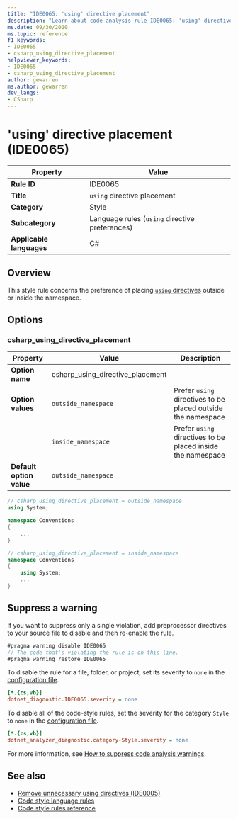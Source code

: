 ```yaml
---
title: "IDE0065: 'using' directive placement"
description: "Learn about code analysis rule IDE0065: 'using' directive placement"
ms.date: 09/30/2020
ms.topic: reference
f1_keywords:
- IDE0065
- csharp_using_directive_placement
helpviewer_keywords:
- IDE0065
- csharp_using_directive_placement
author: gewarren
ms.author: gewarren
dev_langs:
- CSharp
---
```

# 'using' directive placement (IDE0065)

| Property                 | Value                                          |
| ------------------------ | ---------------------------------------------- |
| **Rule ID**              | IDE0065                                        |
| **Title**                | `using` directive placement                    |
| **Category**             | Style                                          |
| **Subcategory**          | Language rules (`using` directive preferences) |
| **Applicable languages** | C#                                             |

## Overview

This style rule concerns the preference of placing [`using` directives](../../../csharp/language-reference/keywords/using-directive.md) outside or inside the namespace.

## Options

### csharp_using_directive_placement

| Property                 | Value                            | Description                                                  |
| ------------------------ | -------------------------------- | ------------------------------------------------------------ |
| **Option name**          | csharp_using_directive_placement |                                                              |
| **Option values**        | `outside_namespace`              | Prefer `using` directives to be placed outside the namespace |
|                          | `inside_namespace`               | Prefer `using` directives to be placed inside the namespace  |
| **Default option value** | `outside_namespace`              |                                                              |

```csharp
// csharp_using_directive_placement = outside_namespace
using System;

namespace Conventions
{
    ...
}

// csharp_using_directive_placement = inside_namespace
namespace Conventions
{
    using System;
    ...
}
```

## Suppress a warning

If you want to suppress only a single violation, add preprocessor directives to your source file to disable and then re-enable the rule.

```csharp
#pragma warning disable IDE0065
// The code that's violating the rule is on this line.
#pragma warning restore IDE0065
```

To disable the rule for a file, folder, or project, set its severity to `none` in the [configuration file](../configuration-files.md).

```ini
[*.{cs,vb}]
dotnet_diagnostic.IDE0065.severity = none
```

To disable all of the code-style rules, set the severity for the category `Style` to `none` in the [configuration file](../configuration-files.md).

```ini
[*.{cs,vb}]
dotnet_analyzer_diagnostic.category-Style.severity = none
```

For more information, see [How to suppress code analysis warnings](../suppress-warnings.md).

## See also

- [Remove unnecessary using directives (IDE0005)](ide0005.md)
- [Code style language rules](language-rules.md)
- [Code style rules reference](index.md)

